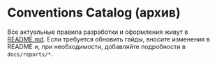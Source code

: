 # Conventions Catalog (архив)

Все актуальные правила разработки и оформления живут в [README.md](../README.md#-conventions-catalog).
Если требуется обновить гайды, вносите изменения в README и, при необходимости, добавляйте подробности в `docs/reports/*`.
